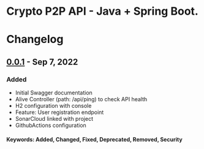 # Crypto P2P API - Java + Spring Boot.

# Changelog

## [0.0.1] - Sep 7, 2022
### Added
- Initial Swagger documentation
- Alive Controller (path: /api/ping) to check API health
- H2 configuration with console
- Feature: User registration endpoint
- SonarCloud linked with project
- GithubActions configuration

[Unreleased]: https://github.com/nicolasdemaio/backend-criptop2p-api/compare/v1.0.0...HEAD
[0.0.2]: https://github.com/nicolasdemaio/backend-criptop2p-api/compare/v0.0.1...v0.0.2
[0.0.1]: https://github.com/nicolasdemaio/backend-criptop2p-api/releases/tag/v0.0.1

#### Keywords: Added, Changed, Fixed, Deprecated, Removed, Security
